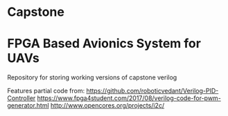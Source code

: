 # Capstone 
# FPGA Based Avionics System for UAVs


Repository for storing working versions of capstone verilog 

Features partial code from: 
  https://github.com/roboticvedant/Verilog-PID-Controller
  https://www.fpga4student.com/2017/08/verilog-code-for-pwm-generator.html
  http://www.opencores.org/projects/i2c/




